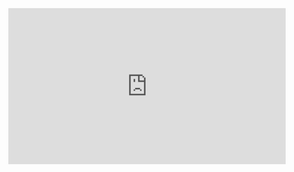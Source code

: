 <iframe width="560" height="315" src="https://www.youtube.com/watch?v=iNa1n6Gch7E" frameborder="0" allow="accelerometer; autoplay; encrypted-media; gyroscope; picture-in-picture" allowfullscreen></iframe>
